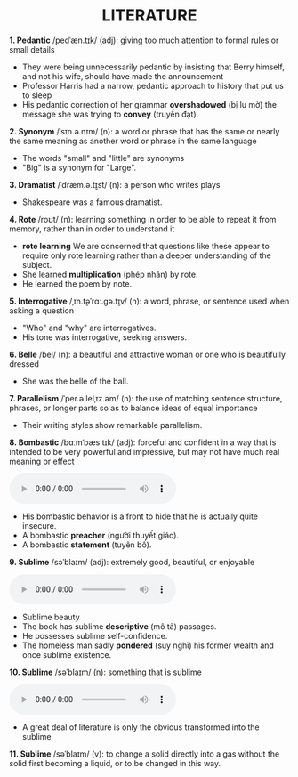 <h1 align="center"><strong>LITERATURE</strong></h1>

**1. Pedantic** /pedˈæn.tɪk/ (adj): giving too much attention to formal rules or small details
- They were being unnecessarily pedantic by insisting that Berry himself, and not his wife, should have made the announcement
- Professor Harris had a narrow, pedantic approach to history that put us to sleep
- His pedantic correction of her grammar **overshadowed** (bị lu mờ) the message she was trying to **convey** (truyền đạt).

**2. Synonym** /ˈsɪn.ə.nɪm/ (n): a word or phrase that has the same or nearly the same meaning as another word or phrase in the same language
- The words "small" and "little" are synonyms
- "Big" is a synonym for "Large".

**3. Dramatist** /ˈdræm.ə.t̬ɪst/ (n): a person who writes plays
- Shakespeare was a famous dramatist.

**4. Rote** /roʊt/ (n): learning something in order to be able to repeat it from memory, rather than in order to understand it
- **rote learning** We are concerned that questions like these appear to require only rote learning rather than a deeper understanding of the subject.
- She learned **multiplication** (phép nhân) by rote.
- He learned the poem by note.

**5. Interrogative** /ˌɪn.t̬əˈrɑː.ɡə.t̬ɪv/ (n): a word, phrase, or sentence used when asking a question
- "Who" and "why" are interrogatives.
- His tone was interrogative, seeking answers.

**6. Belle** /bel/ (n): a beautiful and attractive woman or one who is beautifully dressed
- She was the belle of the ball.

**7. Parallelism** /ˈper.ə.lelˌɪz.əm/ (n): the use of matching sentence structure, phrases, or longer parts so as to balance ideas of equal importance
- Their writing styles show remarkable parallelism.

**8. Bombastic** /bɑːmˈbæs.tɪk/ (adj): forceful and confident in a way that is intended to be very powerful and impressive, but may not have much real meaning or effect

<audio controls>
  <source src="https://dictionary.cambridge.org/media/english/us_pron/u/usb/usbof/usboff_018.mp3" type="audio/mpeg">
  Your browser does not support the audio element.
</audio>

- His bombastic behavior is a front to hide that he is actually quite insecure.
- A bombastic **preacher** (người thuyết giáo).
- A bombastic **statement** (tuyên bố).


**9. Sublime** /səˈblaɪm/ (adj): extremely good, beautiful, or enjoyable

<audio controls>
  <source src="https://dictionary.cambridge.org/media/english/us_pron/s/sub/subli/sublime.mp3" type="audio/mpeg">
  Your browser does not support the audio element.
</audio>

- Sublime beauty
- The book has sublime **descriptive** (mô tả) passages.
- He possesses sublime self-confidence.
- The homeless man sadly **pondered** (suy nghĩ) his former wealth and once sublime existence.

**10. Sublime** /səˈblaɪm/ (n): something that is sublime

<audio controls>
  <source src="https://dictionary.cambridge.org/media/english/us_pron/s/sub/subli/sublime.mp3" type="audio/mpeg">
  Your browser does not support the audio element.
</audio>

- A great deal of literature is only the obvious transformed into the sublime

**11. Sublime** /səˈblaɪm/ (v): to change a solid directly into a gas without the solid first becoming a liquid, or to be changed in this way.